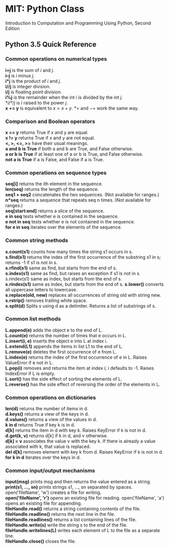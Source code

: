 # MIT: Python Class
Introduction to Computation and Programming Using Python, Second Edition

## Python 3.5 Quick Reference

### Common operations on numerical types 
**i+j** is the sum of $i$ and $j$. \
**i–j** is $i$ minus $j$. \
**i*j** is the product of $i$ and $j$. \
**i//j** is integer division. \
**i/j** is floating point division. \
**i%j** is the remainder when the int $i$ is divided by the int $j$. \
**i/*/*j** is $i$ raised to the power $j$. \
**x += y** is equivalent to $x = x + y$. $*=$ and $-=$ work the same way. 

### Comparison and Boolean operators 
**x == y** returns True if x and y are equal. \
**x != y** returns True if x and y are not equal. \
**<, >, <=, >=** have their usual meanings. \
**a and b is True** if both a and b are True, and False otherwise. \
**a or b is True** if at least one of a or b is True, and False otherwise. \
**not a is True** if a is False, and False if a is True. 

### Common operations on sequence types 
**seq[i]** returns the ith element in the sequence. \
**len(seq)** returns the length of the sequence. \
**seq1 + seq2** concatenates the two sequences. (Not available for ranges.) \
**n*seq** returns a sequence that repeats seq n times. (Not available for ranges.) \
**seq[start:end]** returns a slice of the sequence. \
**e in seq** tests whether e is contained in the sequence. \
**e not in seq** tests whether e is not contained in the sequence. \
**for e in seq** iterates over the elements of the sequence. 

### Common string methods 
**s.count(s1)** counts how many times the string s1 occurs in s. \
**s.find(s1)** returns the index of the first occurrence of the substring s1 in s; returns -1 if s1 is not in s. \
**s.rfind(s1)** same as find, but starts from the end of s. \
**s.index(s1)** same as find, but raises an exception if s1 is not in s. s.rindex(s1) same as index, but starts from the end of s. \
**s.rindex(s1)** same as index, but starts from the end of s.
**s.lower()** converts all uppercase letters to lowercase. \
**s.replace(old, new)** replaces all occurrences of string old with string new. \
**s.rstrip()** removes trailing white space. \
**s.split(d)** Splits s using d as a delimiter. Returns a list of substrings of s. 

### Common list methods 
**L.append(e)** adds the object e to the end of L. \
**L.count(e)** returns the number of times that e occurs in L. \
**L.insert(i, e)** inserts the object e into L at index i. \
**L.extend(L1)** appends the items in list L1 to the end of L. \
**L.remove(e)** deletes the first occurrence of e from L. \
**L.index(e)** returns the index of the first occurrence of e in L. Raises ValueError if e not in L. \
**L.pop(i)** removes and returns the item at index i; i defaults to -1. Raises IndexError if L is empty. \
**L.sort()** has the side effect of sorting the elements of L. \
**L.reverse()** has the side effect of reversing the order of the elements in L. 

### Common operations on dictionaries 
**len(d)** returns the number of items in d. \
**d.keys()** returns a view of the keys in d. \
**d.values()** returns a view of the values in d. \
**k in d** returns True if key k is in d. \
**d[k]** returns the item in d with key k. Raises KeyError if k is not in d. \
**d.get(k, v)** returns d[k] if k in d, and v otherwise. \
**d[k] = v** associates the value v with the key k. If there is already a value associated with k, that value is replaced. \
**del d[k]** removes element with key k from d. Raises KeyError if k is not in d. \
**for k in d** iterates over the keys in d. 

### Common input/output mechanisms 
**input(msg)** prints msg and then returns the value entered as a string. \
**print(s1, …, sn)** prints strings s1, …, sn separated by spaces. open('fileName', 'w') creates a file for writing. \
**open('fileName', 'r')** opens an existing file for reading. open('fileName', 'a') opens an existing file for appending. \
**fileHandle.read()** returns a string containing contents of the file. \
**fileHandle.readline()** returns the next line in the file. \
**fileHandle.readlines()** returns a list containing lines of the file. \
**fileHandle.write(s)** write the string s to the end of the file. \
**fileHandle.writelines(L)** writes each element of L to the file as a separate line. \
**fileHandle.close()** closes the file.




